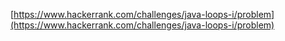 [https://www.hackerrank.com/challenges/java-loops-i/problem](https://www.hackerrank.com/challenges/java-loops-i/problem)